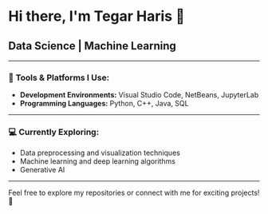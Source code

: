 # Hi there, I'm Tegar Haris 👋

## Data Science | Machine Learning

---
### 🔧 **Tools & Platforms I Use:**

- **Development Environments:** Visual Studio Code, NetBeans, JupyterLab
- **Programming Languages:** Python, C++, Java, SQL
---

### 💻 **Currently Exploring:**
- Data preprocessing and visualization techniques
- Machine learning and deep learning algorithms
- Generative AI
---

Feel free to explore my repositories or connect with me for exciting projects! 🚀
